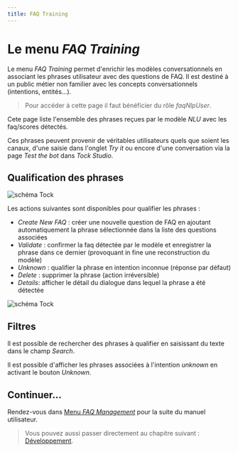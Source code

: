 ```yaml
---
title: FAQ Training
---
```


# Le menu _FAQ Training_

Le menu _FAQ Training_ permet d'enrichir les modèles conversationnels en associant les phrases utilisateur avec des questions de FAQ.
Il est destiné à un public métier non familier avec les concepts conversationnels (intentions, entités...).

> Pour accéder à cette page il faut bénéficier du rôle _faqNlpUser_.

Cete page liste l'ensemble des phrases reçues par le modèle _NLU_ avec les faq/scores détectés.
 
Ces phrases peuvent provenir de véritables utilisateurs quels que soient les canaux, d'une saisie dans l'onglet _Try it_ 
ou encore d'une conversation via la page _Test the bot_ dans _Tock Studio_.

## Qualification des phrases

![schéma Tock](../../../img/ecran_faq.png "Liste des phrases reçues")

Les actions suivantes sont disponibles pour qualifier les phrases :

* _Create New FAQ_ : créer une nouvelle question de FAQ en ajoutant automatiquement la phrase sélectionnée dans la liste des questions associées
* _Validate_ : confirmer la faq détectée par le modèle et enregistrer la phrase dans ce dernier (provoquant in fine une reconstruction du modèle)
* _Unknown_ : qualifier la phrase en intention inconnue (réponse par défaut) 
* _Delete_ : supprimer la phrase (action irréversible)
* _Details_: afficher le détail du dialogue dans lequel la phrase a été détectée

![schéma Tock](../../../img/detail_dialog_faq.png "Dialogue dans lequel la phrase a été reçue")

## Filtres
Il est possible de rechercher des phrases à qualifier en saisissant du texte dans le champ _Search_.

Il est possible d'afficher les phrases associées à l'intention _unknown_ en activant le bouton _Unknown_.

## Continuer...

Rendez-vous dans [Menu _FAQ Management_](../faq-management) pour la suite du manuel utilisateur. 

> Vous pouvez aussi passer directement au chapitre suivant : [Développement](../../../dev/modes). 
